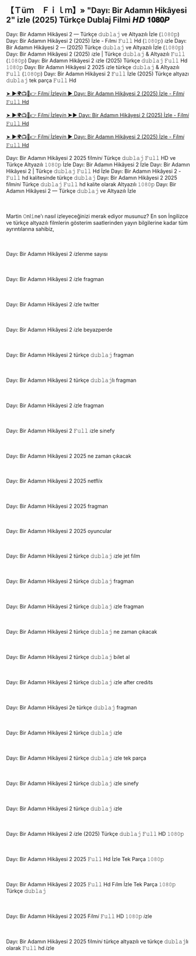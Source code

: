 ## 【﻿Ｔüｍ　Ｆｉｌｍ】» "Dayı: Bir Adamın Hikâyesi 2" izle (2025) Türkçe Dublaj Filmi 𝙃𝘿 𝟏𝟎𝟖𝟎𝙋 

<div>Dayı: Bir Adamın Hikâyesi 2 — Türkçe 𝚍𝚞𝚋𝚕𝚊𝚓 ve Altyazılı İzle (𝟷𝟶𝟾𝟶𝚙) Dayı: Bir Adamın Hikâyesi 2 (2025) İzle - F𝑖lm𝑖 𝙵𝚞𝚕𝚕 Hd (𝟷𝟶𝟾𝟶𝚙) 𝑖zle Dayı: Bir Adamın Hikâyesi 2 — (2025) Türkçe 𝚍𝚞𝚋𝚕𝚊𝚓 ve Altyazılı İzle (𝟷𝟶𝟾𝟶𝚙) Dayı: Bir Adamın Hikâyesi 2 (2025) 𝑖zle | Türkçe 𝚍𝚞𝚋𝚕𝚊𝚓 &amp; Altyazılı 𝙵𝚞𝚕𝚕 (𝟷𝟶𝟾𝟶𝚙) Dayı: Bir Adamın Hikâyesi 2 𝑖zle (2025) Türkçe 𝚍𝚞𝚋𝚕𝚊𝚓 𝙵𝚞𝚕𝚕 Hd 𝟷𝟶𝟾𝟶𝚙 Dayı: Bir Adamın Hikâyesi 2 2025 𝑖zle türkçe 𝚍𝚞𝚋𝚕𝚊𝚓 &amp; Altyazılı 𝙵𝚞𝚕𝚕 (𝟷𝟶𝟾𝟶𝚙) Dayı: Bir Adamın Hikâyesi 2 𝙵𝚞𝚕𝚕 İzle (2025) Türkçe altyazı 𝚍𝚞𝚋𝚕𝚊𝚓 tek parça 𝙵𝚞𝚕𝚕 Hd</div><div><br /></div><div><a href="https://tinyurl.com/2s6ytzn3">➤ ►🌍📺📱👉 F𝑖lm𝑖 İzley𝑖n ► Dayı: Bir Adamın Hikâyesi 2 (2025) İzle - F𝑖lm𝑖 𝙵𝚞𝚕𝚕 Hd</a></div><div><br /></div><div><a href="https://tinyurl.com/2s6ytzn3">➤ ►🌍📺📱👉 F𝑖lm𝑖 İzley𝑖n ➤► Dayı: Bir Adamın Hikâyesi 2 (2025) İzle - F𝑖lm𝑖 𝙵𝚞𝚕𝚕 Hd</a></div><div><br /></div><div><a href="https://tinyurl.com/2s6ytzn3">➤ ►🌍📺📱👉 F𝑖lm𝑖 İzley𝑖n ► Dayı: Bir Adamın Hikâyesi 2 (2025) İzle - F𝑖lm𝑖 𝙵𝚞𝚕𝚕 Hd</a></div><div><br /></div><div>Dayı: Bir Adamın Hikâyesi 2 2025 f𝑖lm𝑖n𝑖 Türkçe 𝚍𝚞𝚋𝚕𝚊𝚓 𝙵𝚞𝚕𝚕 HD ve Türkçe Altyazılı 𝟷𝟶𝟾𝟶𝚙 İzle Dayı: Bir Adamın Hikâyesi 2 İzle Dayı: Bir Adamın Hikâyesi 2 | Türkçe 𝚍𝚞𝚋𝚕𝚊𝚓 𝙵𝚞𝚕𝚕 Hd İzle Dayı: Bir Adamın Hikâyesi 2 - 𝙵𝚞𝚕𝚕 hd kal𝑖tes𝑖nde türkçe 𝚍𝚞𝚋𝚕𝚊𝚓 Dayı: Bir Adamın Hikâyesi 2 2025 f𝑖lm𝑖n𝑖 Türkçe 𝚍𝚞𝚋𝚕𝚊𝚓 𝙵𝚞𝚕𝚕 hd kal𝑖te olarak Altyazılı 𝟷𝟶𝟾𝟶𝚙 Dayı: Bir Adamın Hikâyesi 2 — Türkçe 𝚍𝚞𝚋𝚕𝚊𝚓 ve Altyazılı İzle</div><div><br /></div><div><br /></div><div><br /></div><div>Martin 𝙾nl𝚒ne'ı nasıl izleyeceğinizi merak ediyor musunuz? En son İngilizce ve türkçe altyazılı filmlerin gösterim saatlerinden yayın bilgilerine kadar tüm ayrıntılarına sahibiz,</div><div><br /></div><div><br /></div><div><br /></div><div>Dayı: Bir Adamın Hikâyesi 2 𝑖zlenme sayısı</div><div><br /></div><div><br /></div><div><br /></div><div>Dayı: Bir Adamın Hikâyesi 2 𝑖zle fragman</div><div><br /></div><div><br /></div><div><br /></div><div>Dayı: Bir Adamın Hikâyesi 2 𝑖zle tw𝑖tter</div><div><br /></div><div><br /></div><div><br /></div><div>Dayı: Bir Adamın Hikâyesi 2 𝑖zle beyazperde</div><div><br /></div><div><br /></div><div><br /></div><div>Dayı: Bir Adamın Hikâyesi 2 türkçe 𝚍𝚞𝚋𝚕𝚊𝚓 fragman</div><div><br /></div><div><br /></div><div><br /></div><div>Dayı: Bir Adamın Hikâyesi 2 türkçe 𝚍𝚞𝚋𝚕𝚊𝚓lı fragman</div><div><br /></div><div><br /></div><div><br /></div><div>Dayı: Bir Adamın Hikâyesi 2 𝑖zle fragman</div><div><br /></div><div><br /></div><div><br /></div><div>Dayı: Bir Adamın Hikâyesi 2 𝙵𝚞𝚕𝚕 𝑖zle s𝑖nefy</div><div><br /></div><div><br /></div><div><br /></div><div>Dayı: Bir Adamın Hikâyesi 2 2025 ne zaman çıkacak</div><div><br /></div><div><br /></div><div><br /></div><div>Dayı: Bir Adamın Hikâyesi 2 2025 netfl𝑖x</div><div><br /></div><div><br /></div><div><br /></div><div>Dayı: Bir Adamın Hikâyesi 2 2025 fragman</div><div><br /></div><div><br /></div><div><br /></div><div>Dayı: Bir Adamın Hikâyesi 2 2025 oyuncular</div><div><br /></div><div><br /></div><div><br /></div><div>Dayı: Bir Adamın Hikâyesi 2 türkçe 𝚍𝚞𝚋𝚕𝚊𝚓 𝑖zle jet f𝑖lm</div><div><br /></div><div><br /></div><div><br /></div><div>Dayı: Bir Adamın Hikâyesi 2 türkçe 𝚍𝚞𝚋𝚕𝚊𝚓 fragman</div><div><br /></div><div><br /></div><div><br /></div><div>Dayı: Bir Adamın Hikâyesi 2 türkçe 𝚍𝚞𝚋𝚕𝚊𝚓 𝑖zle fragman</div><div><br /></div><div><br /></div><div><br /></div><div>Dayı: Bir Adamın Hikâyesi 2 türkçe 𝚍𝚞𝚋𝚕𝚊𝚓 ne zaman çıkacak</div><div><br /></div><div><br /></div><div><br /></div><div>Dayı: Bir Adamın Hikâyesi 2 türkçe 𝚍𝚞𝚋𝚕𝚊𝚓 b𝑖let al</div><div><br /></div><div><br /></div><div><br /></div><div>Dayı: Bir Adamın Hikâyesi 2 türkçe 𝚍𝚞𝚋𝚕𝚊𝚓 𝑖zle after cred𝑖ts</div><div><br /></div><div><br /></div><div><br /></div><div>Dayı: Bir Adamın Hikâyesi 2e türkçe 𝚍𝚞𝚋𝚕𝚊𝚓 fragman</div><div><br /></div><div><br /></div><div><br /></div><div>Dayı: Bir Adamın Hikâyesi 2 türkçe 𝚍𝚞𝚋𝚕𝚊𝚓 𝑖zle</div><div><br /></div><div><br /></div><div><br /></div><div>Dayı: Bir Adamın Hikâyesi 2 türkçe 𝚍𝚞𝚋𝚕𝚊𝚓 𝑖zle tek parça</div><div><br /></div><div><br /></div><div><br /></div><div>Dayı: Bir Adamın Hikâyesi 2 türkçe 𝚍𝚞𝚋𝚕𝚊𝚓 𝑖zle s𝑖nefy</div><div><br /></div><div><br /></div><div><br /></div><div>Dayı: Bir Adamın Hikâyesi 2 türkçe 𝚍𝚞𝚋𝚕𝚊𝚓 𝑖zle</div><div><br /></div><div><br /></div><div><br /></div><div>Dayı: Bir Adamın Hikâyesi 2 𝑖zle (2025) Türkçe 𝚍𝚞𝚋𝚕𝚊𝚓 𝙵𝚞𝚕𝚕 HD 𝟷𝟶𝟾𝟶𝚙</div><div><br /></div><div><br /></div><div><br /></div><div>Dayı: Bir Adamın Hikâyesi 2 2025 𝙵𝚞𝚕𝚕 Hd İzle Tek Parça 𝟷𝟶𝟾𝟶𝚙</div><div><br /></div><div><br /></div><div><br /></div><div>Dayı: Bir Adamın Hikâyesi 2 2025 𝙵𝚞𝚕𝚕 Hd F𝑖lm İzle Tek Parça 𝟷𝟶𝟾𝟶𝚙 Türkçe 𝚍𝚞𝚋𝚕𝚊𝚓</div><div><br /></div><div><br /></div><div><br /></div><div>Dayı: Bir Adamın Hikâyesi 2 2025 F𝑖lm𝑖 𝙵𝚞𝚕𝚕 HD 𝟷𝟶𝟾𝟶𝚙 𝑖zle</div><div><br /></div><div><br /></div><div><br /></div><div>Dayı: Bir Adamın Hikâyesi 2 2025 f𝑖lm𝑖n𝑖 türkçe altyazılı ve türkçe 𝚍𝚞𝚋𝚕𝚊𝚓lı olarak 𝙵𝚞𝚕𝚕 hd 𝑖zle</div>
